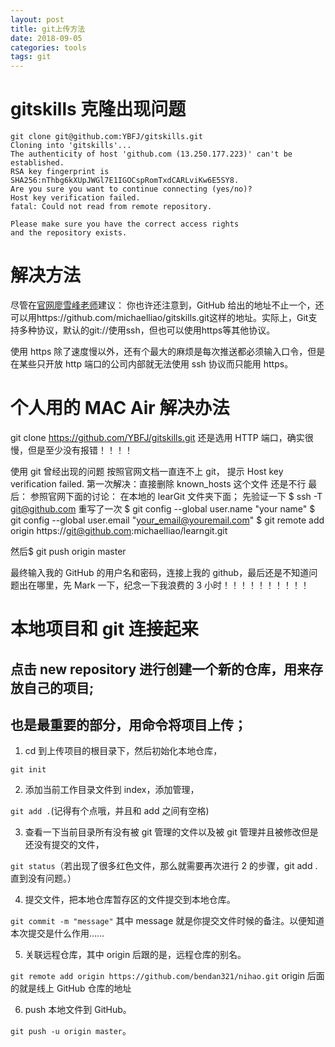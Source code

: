 ```yaml
---
layout: post
title: git上传方法
date: 2018-09-05
categories: tools
tags: git
---
```


# gitskills 克隆出现问题

```
git clone git@github.com:YBFJ/gitskills.git
Cloning into 'gitskills'...
The authenticity of host 'github.com (13.250.177.223)' can't be established.
RSA key fingerprint is SHA256:nThbg6kXUpJWGl7E1IGOCspRomTxdCARLviKw6E5SY8.
Are you sure you want to continue connecting (yes/no)?
Host key verification failed.
fatal: Could not read from remote repository.

Please make sure you have the correct access rights
and the repository exists.
```

# 解决方法

尽管在[官网廖雪峰老师](https://www.liaoxuefeng.com/wiki/0013739516305929606dd18361248578c67b8067c8c017b000/00137628548491051ccfaef0ccb470894c858999603fedf000)建议：
你也许还注意到，GitHub 给出的地址不止一个，还可以用https://github.com/michaelliao/gitskills.git这样的地址。实际上，Git支持多种协议，默认的git://使用ssh，但也可以使用https等其他协议。

使用 https 除了速度慢以外，还有个最大的麻烦是每次推送都必须输入口令，但是在某些只开放 http 端口的公司内部就无法使用 ssh 协议而只能用 https。

# 个人用的 MAC Air 解决办法

git clone https://github.com/YBFJ/gitskills.git
还是选用 HTTP 端口，确实很慢，但是至少没有报错！！！！

使用 git 曾经出现的问题
按照官网文档一直连不上 git，
提示 Host key verification failed.
第一次解决：直接删除 known_hosts 这个文件
还是不行
最后：
参照官网下面的讨论：
在本地的 learGit 文件夹下面；
先验证一下
$ ssh -T git@github.com
重写了一次
$ git config --global user.name "your name"
$ git config --global user.email "your_email@youremail.com"
$ git remote add origin https://git@github.com:michaelliao/learngit.git

然后$ git push origin master

最终输入我的 GitHub 的用户名和密码，连接上我的 github，最后还是不知道问题出在哪里，先 Mark 一下，纪念一下我浪费的 3 小时！！！！！！！！！！

# 本地项目和 git 连接起来

## 点击 new repository 进行创建一个新的仓库，用来存放自己的项目;

## 也是最重要的部分，用命令将项目上传；

1. cd 到上传项目的根目录下，然后初始化本地仓库，

`git init`

2. 添加当前工作目录文件到 index，添加管理，

`git add .`(记得有个点哦，并且和 add 之间有空格)

3. 查看一下当前目录所有没有被 git 管理的文件以及被 git 管理并且被修改但是还没有提交的文件，

`git status`（若出现了很多红色文件，那么就需要再次进行 2 的步骤，git add .直到没有问题。）

4. 提交文件，把本地仓库暂存区的文件提交到本地仓库。

`git commit -m "message"` 其中 message 就是你提交文件时候的备注。以便知道本次提交是什么作用……

5. 关联远程仓库，其中 origin 后跟的是，远程仓库的别名。

`git remote add origin https://github.com/bendan321/nihao.git`
origin 后面的就是线上 GitHub 仓库的地址

6. push 本地文件到 GitHub。

`git push -u origin master`。
